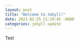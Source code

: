 ```yaml
---
layout: post
title: "Welcome to Jekyll!"
date: 2021-02-25 21:29:45 -0800
categories: jekyll update
---
```


Test
